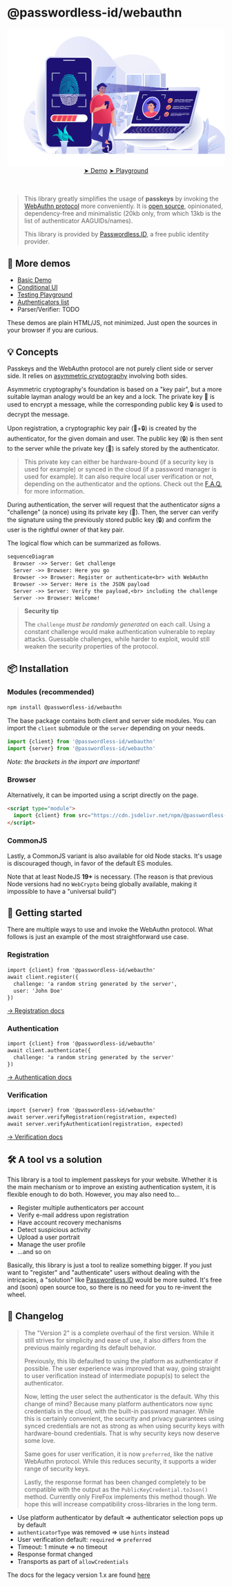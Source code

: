 @passwordless-id/webauthn
=========================

![banner](img/banner-biometric-auth.svg)

<center style="margin:-1rem 0 3rem;">
<a href="/demos/basic.html" class="btn btn-primary btn-lg mx-3 px-5">&#x27A4; Demo</a>
<a href="/demos/playground.html" class="btn btn-primary btn-lg mx-3 px-4">&#x27A4; Playground</a>
</center>

> This library greatly simplifies the usage of **passkeys** by invoking the [WebAuthn protocol](https://w3c.github.io/webauthn/) more conveniently. It is [open source](https://github.com/passwordless-id/webauthn), opinionated, dependency-free and minimalistic (20kb only, from which 13kb is the list of authenticator AAGUIDs/names).
>
> This library is provided by [Passwordless.ID](https://passwordless.id), a free public identity provider.


👀 More demos
--------------

- [Basic Demo](/demos/basic.html)
- [Conditional UI](/demos/conditional-ui.html)
- [Testing Playground](/demos/playground.html)
- [Authenticators list](/demos/authenticators.html)
- Parser/Verifier: TODO
  
These demos are plain HTML/JS, not minimized. Just open the sources in your browser if you are curious.


💡 Concepts
------------

Passkeys and the WebAuthn protocol are not purely client side or server side.
It relies on [asymmetric cryptography](https://en.wikipedia.org/wiki/Public-key_cryptography) involving both sides.

Asymmetric cryptography's foundation is based on a "key pair", but a more suitable layman analogy would be an key and a lock. The private key 🔑 is used to encrypt a message, while the corresponding public key 🔒 is used to decrypt the message.

Upon registration, a cryptographic key pair (🔑+🔒) is created by the authenticator, for the given domain and user. The public key (🔒) is then sent to the server while the private key (🔑) is safely stored by the authenticator. 

> This private key can either be hardware-bound (if a security key is used for example) or synced in the cloud (if a password manager is used for example). It can also require local user verification or not, depending on the authenticator and the options. Check out the [F.A.Q.](/faq) for more information.

During authentication, the server will request that the authenticator *signs* a "challenge" (a nonce) using its private key (🔑). Then, the server can verify the signature using the previously stored public key (🔒) and confirm the user is the rightful owner of that key pair.

The logical flow which can be summarized as follows.

```mermaid
sequenceDiagram
  Browser ->> Server: Get challenge
  Server ->> Browser: Here you go
  Browser ->> Browser: Register or authenticate<br> with WebAuthn
  Browser ->> Server: Here is the JSON payload
  Server ->> Server: Verify the payload,<br> including the challenge
  Server ->> Browser: Welcome!
```

> **Security tip**
> 
> The `challenge` *must be randomly generated* on each call.
> Using a constant challenge would make authentication vulnerable to replay attacks.
> Guessable challenges, while harder to exploit, would still weaken the security properties of the protocol.



📦 Installation
----------------

### Modules (recommended)

```bash
npm install @passwordless-id/webauthn
```

The base package contains both client and server side modules. You can import the `client` submodule or the `server` depending on your needs.

```js
import {client} from '@passwordless-id/webauthn'
import {server} from '@passwordless-id/webauthn'
```

*Note: the brackets in the import are important!*

### Browser

Alternatively, it can be imported using a script directly on the page.

```html
<script type="module">
  import {client} from src="https://cdn.jsdelivr.net/npm/@passwordless-id/webauthn@2.0.0/dist/webauthn.min.js"
</script>
```

### CommonJS

Lastly, a CommonJS variant is also available for old Node stacks. It's usage is discouraged though, in favor of the default ES modules.

Note that at least NodeJS **19+** is necessary. (The reason is that previous Node versions had no `WebCrypto` being globally available, making it impossible to have a "universal build")


🚀 Getting started
-------------------

There are multiple ways to use and invoke the WebAuthn protocol.
What follows is just an example of the most straightforward use case. 

### Registration

```
import {client} from '@passwordless-id/webauthn'
await client.register({
  challenge: 'a random string generated by the server',
  user: 'John Doe'
})
```

[&rarr; Registration docs](/registration/)


### Authentication

```
import {client} from '@passwordless-id/webauthn'
await client.authenticate({
  challenge: 'a random string generated by the server'
})
```

[&rarr; Authentication docs](/authentication/)


### Verification

```
import {server} from '@passwordless-id/webauthn'
await server.verifyRegistration(registration, expected)
await server.verifyAuthentication(registration, expected)
```

[&rarr; Verification docs](/verification/)


🛠️ A tool vs a solution
------------------------

This library is a tool to implement passkeys for your website. Whether it is the main mechanism or to improve an existing authentication system, it is flexible enough to do both. However, you may also need to...

- Register multiple authenticators per account
- Verify e-mail address upon registration
- Have account recovery mechanisms
- Detect suspicious activity
- Upload a user portrait
- Manage the user profile
- ...and so on

Basically, this library is just a tool to realize something bigger. If you just want to "register" and "authenticate" users without dealing with the intricacies, a "solution" like [Passwordless.ID](https://passwordless.id) would be more suited. It's free and (soon) open source too, so there is no need for you to re-invent the wheel.



📃 Changelog
-------------

> The "Version 2" is a complete overhaul of the first version.
> While it still strives for simplicity and ease of use, it also differs from the previous mainly regarding its default behavior.
>
> Previously, this lib defaulted to using the platform as authenticator if possible.
> The user experience was improved that way, going straight to user verification instead of intermediate popup(s) to select the authenticator.
> 
> Now, letting the user select the authenticator is the default.
> Why this change of mind? Because many platform authenticators now sync credentials in the cloud, with the built-in password manager.
> While this is certainly convenient, the security and privacy guarantees using synced credentials are not as strong as when using security keys with hardware-bound credentials.
> That is why security keys now deserve some love.
>
> Same goes for user verification, it is now `preferred`, like the native WebAuthn protocol.
> While this reduces security, it supports a wider range of security keys.
>
> Lastly, the response format has been changed completely to be compatible with the output as the `PublicKeyCredential.toJson()` method. Currently only FireFox implements this method though. We hope this will increase compatibility cross-libraries in the long term.

- Use platform authenticator by default => authenticator selection pops up by default
- `authenticatorType` was removed => use `hints` instead
- User verification default: `required` => `preferred`
- Timeout: 1 minute => no timeout
- Response format changed
- Transports as part of `allowCredentials`

The docs for the legacy version 1.x are found [here](/version-1)